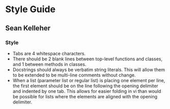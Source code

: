 Style Guide
===========

Sean Kelleher
-------------

### Style

+ Tabs are 4 whitespace characters.
+ There should be 2 blank lines between top-level functions and classes, and 1
  between methods in classes.
+ Docstrings should always be verbatim string literals. This will allow them to
  be extended to be multi-line comments without change.
+ When a list (parameter list or regular list) is placing one element per line,
  the first element should be on the line following the opening delimiter and
  indented by one tab. This allows for easier folding in vi than would be
  possible for lists where the elements are aligned with the opening delimiter.
